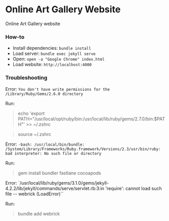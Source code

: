 # Online Art Gallery Website

Online Art Gallery website

### How-to

* Install dependencies: `bundle install`
* Load server: `bundle exec jekyll serve`
* Open: `open -a "Google Chrome" index.html`
* Load website: `http://localhost:4000` 

### Troubleshooting

Error: `You don't have write permissions for the /Library/Ruby/Gems/2.6.0 directory`

Run:

> echo 'export PATH="/usr/local/opt/ruby/bin:/usr/local/lib/ruby/gems/2.7.0/bin:$PATH"' >> ~/.zshrc

> source ~/.zshrc

Error: `-bash: /usr/local/bin/bundle: /System/Library/Frameworks/Ruby.framework/Versions/2.3/usr/bin/ruby: bad interpreter: No such file or directory`

Run:

> gem install bundler fastlane cocoapods

Error: `/usr/local/lib/ruby/gems/3.1.0/gems/jekyll-4.2.2/lib/jekyll/commands/serve/servlet.rb:3:in 'require': cannot load such file -- webrick (LoadError)``

Run:

> bundle add webrick
